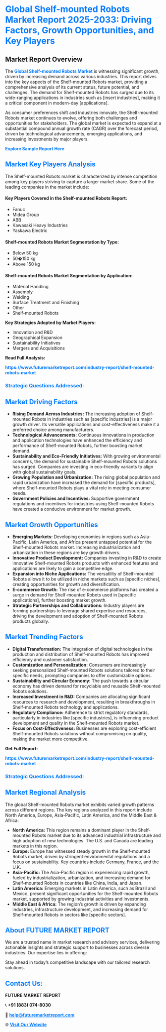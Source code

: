 <h1 style="color: #007BFF;">Global Shelf-mounted Robots Market Report 2025-2033: Driving Factors, Growth Opportunities, and Key Players</h1>

<section id="overview">
<h2>Market Report Overview</h2>
<p>The <a href="https://www.futuremarketreport.com/industry-report/shelf-mounted-robots-market" style="color: #007BFF; text-decoration: none;"><strong>Global Shelf-mounted Robots Market</strong></a> is witnessing significant growth, driven by increasing demand across various industries. This report delves into the key aspects of the Shelf-mounted Robots market, providing a comprehensive analysis of its current status, future potential, and challenges. The demand for Shelf-mounted Robots has surged due to its wide-ranging applications in industries such as [insert industries], making it a critical component in modern-day [applications].</p>
<p>As consumer preferences shift and industries innovate, the Shelf-mounted Robots market continues to evolve, offering both challenges and opportunities for stakeholders. The global market is expected to expand at a substantial compound annual growth rate (CAGR) over the forecast period, driven by technological advancements, emerging applications, and increasing investments by major players.</p>
</section>

<section id="overview">
<p><a href="https://www.futuremarketreport.com/request-sample/reportId=128440" style="color: #007BFF; text-decoration: none;"><strong>Explore Sample Report Here</strong></a></p>
</section>

<section id="key-players">
<h2 style="color: #007BFF;">Market Key Players Analysis</h2>
<p>The Shelf-mounted Robots market is characterized by intense competition among key players striving to capture a larger market share. Some of the leading companies in the market include:</p>
<h4>Key Players Covered in the Shelf-mounted Robots Report:</h4>
<ul><li>Fanuc</li><li>Midea Group</li><li>ABB</li><li>Kawasaki Heavy Industries</li><li>Yaskawa Electric</li></ul>
<h4>Shelf-mounted Robots Market Segmentation by Type:</h4>
<ul><li>Below 50 kg</li><li>50�150 kg</li><li>Above 150 kg</li></ul>

<h4>Shelf-mounted Robots Market Segmentation by Application:</h4>
<ul><li>Material Handling</li><li>Assembly</li><li>Welding</li><li>Surface Treatment and Finishing</li><li>Other</li><li>Shelf-mounted Robots</li></ul>
<p><strong>Key Strategies Adopted by Market Players:</strong></p>
<ul>
<li>Innovation and R&D</li>
<li>Geographical Expansion</li>
<li>Sustainability Initiatives</li>
<li>Mergers and Acquisitions</li>
</ul>
</section>

<section>
<p><strong>Read Full Analysis: </strong></p><a href="https://www.futuremarketreport.com/industry-report/shelf-mounted-robots-market" style="color: #007BFF; text-decoration: none;"><strong>https://www.futuremarketreport.com/industry-report/shelf-mounted-robots-market</strong></a>
<h3 style="color: #007BFF;">Strategic Questions Addressed:</h3>
</section>

<section id="driving-factors">
<h2 style="color: #007BFF;">Market Driving Factors</h2>
<ul>
<li><strong>Rising Demand Across Industries:</strong> The increasing adoption of Shelf-mounted Robots in industries such as [specific industries] is a major growth driver. Its versatile applications and cost-effectiveness make it a preferred choice among manufacturers.</li>
<li><strong>Technological Advancements:</strong> Continuous innovations in production and application technologies have enhanced the efficiency and performance of Shelf-mounted Robots, further boosting market demand.</li>
<li><strong>Sustainability and Eco-Friendly Initiatives:</strong> With growing environmental concerns, the demand for sustainable Shelf-mounted Robots solutions has surged. Companies are investing in eco-friendly variants to align with global sustainability goals.</li>
<li><strong>Growing Population and Urbanization:</strong> The rising global population and rapid urbanization have increased the demand for [specific products], where Shelf-mounted Robots plays a vital role in meeting consumer needs.</li>
<li><strong>Government Policies and Incentives:</strong> Supportive government regulations and incentives for industries using Shelf-mounted Robots have created a conducive environment for market growth.</li>
</ul>
</section>

<section id="growth-opportunities">
<h2 style="color: #007BFF;">Market Growth Opportunities</h2>
<ul>
<li><strong>Emerging Markets:</strong> Developing economies in regions such as Asia-Pacific, Latin America, and Africa present untapped potential for the Shelf-mounted Robots market. Increasing industrialization and urbanization in these regions are key growth drivers.</li>
<li><strong>Innovative Product Development:</strong> Companies investing in R&D to create innovative Shelf-mounted Robots products with enhanced features and applications are likely to gain a competitive edge.</li>
<li><strong>Expansion into Niche Applications:</strong> The versatility of Shelf-mounted Robots allows it to be utilized in niche markets such as [specific niches], creating opportunities for growth and diversification.</li>
<li><strong>E-commerce Growth:</strong> The rise of e-commerce platforms has created a surge in demand for Shelf-mounted Robots used in [specific applications], further boosting market growth.</li>
<li><strong>Strategic Partnerships and Collaborations:</strong> Industry players are forming partnerships to leverage shared expertise and resources, driving the development and adoption of Shelf-mounted Robots products globally.</li>
</ul>
</section>

<section id="trending-factors">
<h2 style="color: #007BFF;">Market Trending Factors</h2>
<ul>
<li><strong>Digital Transformation:</strong> The integration of digital technologies in the production and distribution of Shelf-mounted Robots has improved efficiency and customer satisfaction.</li>
<li><strong>Customization and Personalization:</strong> Consumers are increasingly seeking personalized Shelf-mounted Robots solutions tailored to their specific needs, prompting companies to offer customizable options.</li>
<li><strong>Sustainability and Circular Economy:</strong> The push towards a circular economy has driven demand for recyclable and reusable Shelf-mounted Robots solutions.</li>
<li><strong>Increased Investment in R&D:</strong> Companies are allocating significant resources to research and development, resulting in breakthroughs in Shelf-mounted Robots technology and applications.</li>
<li><strong>Regulatory Compliance:</strong> Adherence to strict regulatory standards, particularly in industries like [specific industries], is influencing product development and quality in the Shelf-mounted Robots market.</li>
<li><strong>Focus on Cost-Effectiveness:</strong> Businesses are exploring cost-efficient Shelf-mounted Robots solutions without compromising on quality, making the market more competitive.</li>
</ul>
</section>

<section>
<p><strong>Get Full Report: </strong></p><a href="https://www.futuremarketreport.com/industry-report/shelf-mounted-robots-market" style="color: #007BFF; text-decoration: none;"><strong>https://www.futuremarketreport.com/industry-report/shelf-mounted-robots-market</strong></a>
<h3 style="color: #007BFF;">Strategic Questions Addressed:</h3>
</section>


<section id="regional-analysis">
<h2 style="color: #007BFF;">Market Regional Analysis</h2>
<p>The global Shelf-mounted Robots market exhibits varied growth patterns across different regions. The key regions analyzed in this report include North America, Europe, Asia-Pacific, Latin America, and the Middle East & Africa:</p>
<ul>
<li><strong>North America:</strong> This region remains a dominant player in the Shelf-mounted Robots market due to its advanced industrial infrastructure and high adoption of new technologies. The U.S. and Canada are leading markets in this region.</li>
<li><strong>Europe:</strong> Europe has witnessed steady growth in the Shelf-mounted Robots market, driven by stringent environmental regulations and a focus on sustainability. Key countries include Germany, France, and the U.K.</li>
<li><strong>Asia-Pacific:</strong> The Asia-Pacific region is experiencing rapid growth, fueled by industrialization, urbanization, and increasing demand for Shelf-mounted Robots in countries like China, India, and Japan.</li>
<li><strong>Latin America:</strong> Emerging markets in Latin America, such as Brazil and Mexico, present significant opportunities for the Shelf-mounted Robots market, supported by growing industrial activities and investments.</li>
<li><strong>Middle East & Africa:</strong> The region’s growth is driven by expanding industries, infrastructure development, and increasing demand for Shelf-mounted Robots in sectors like [specific sectors].</li>
</ul>
</section>

<footer>
<h2 style="color: #007BFF;">About FUTURE MARKET REPORT</h2>
<p>We are a trusted name in market research and advisory services, delivering actionable insights and strategic support to businesses across diverse industries. Our expertise lies in offering:</p>

<p>Stay ahead in today’s competitive landscape with our tailored research solutions.</p>

<h2 style="color: #007BFF;">Contact Us:</h2>
<p><strong>FUTURE MARKET REPORT</strong></p>
<p>📞 <strong>+91 (883) 074-8030</strong></p>
<p>📧 <strong><a href="mailto:help@futuremarketreport.com" style="color: #007BFF;">help@futuremarketreport.com</a></strong></p>
<p>🌐 <strong><a href="https://www.futuremarketreport.com/" style="color: #007BFF;">Visit Our Website</a></strong></p>
</footer>